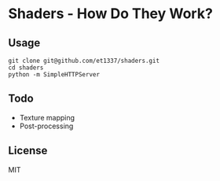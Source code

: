 # Shaders - How Do They Work?

## Usage

```shell
git clone git@github.com/et1337/shaders.git
cd shaders
python -m SimpleHTTPServer
```

## Todo

* Texture mapping
* Post-processing

## License

MIT
